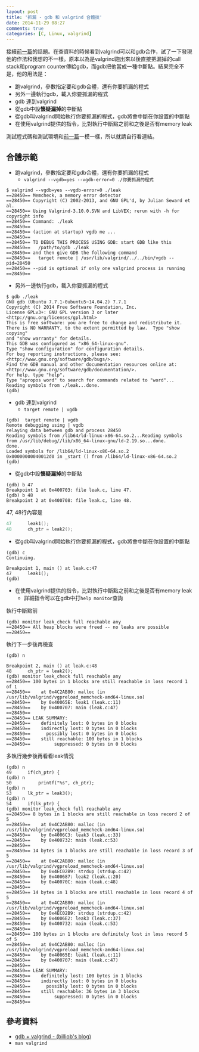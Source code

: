```yaml
---
layout: post
title: '抓漏 - gdb 和 valgrind 合體技'
date: 2014-11-29 08:27
comments: true
categories: [C, Linux, valgrind]
---
```

接續[前一篇](http://wen00072.github.io/blog/2014/11/29/catching-leakage-use-valgrind-checking-c-memory-leak)的話題。在查資料的時候看到valgrind可以和gdb合作，試了一下發現他的作法和我想的不一樣。原本以為是valgrind跑出來以後直接把漏掉的call stack和program counter傳給gdb，而gdb把他當成一種中斷點。結果完全不是，他的用法是：

* 跑valgrind，參數指定要和gdb合體，還有你要抓漏的程式
* 另外一邊執行gdb，載入你要抓漏的程式
* gdb 連到valgrind
* 從gdb中設**懷疑漏掉**的中斷點
* 從gdb叫valgrind開始執行你要抓漏的程式，gdb將會中斷在你設置的中斷點
* 在使用valgrind提供的指令，比對執行中斷點之前和之後是否有memory leak

測試程式碼和測試環境和[前一篇](http://wen00072.github.io/blog/2014/11/29/catching-leakage-use-valgrind-checking-c-memory-leak)一模一樣，所以就請自行看連結。

## 合體示範

* 跑valgrind，參數指定要和gdb合體，還有你要抓漏的程式
  * `valgrind --vgdb=yes --vgdb-error=0 ./你要抓漏的程式`

```
$ valgrind --vgdb=yes --vgdb-error=0 ./leak
==28450== Memcheck, a memory error detector
==28450== Copyright (C) 2002-2013, and GNU GPL'd, by Julian Seward et al.
==28450== Using Valgrind-3.10.0.SVN and LibVEX; rerun with -h for copyright info
==28450== Command: ./leak
==28450== 
==28450== (action at startup) vgdb me ... 
==28450== 
==28450== TO DEBUG THIS PROCESS USING GDB: start GDB like this
==28450==   /path/to/gdb ./leak
==28450== and then give GDB the following command
==28450==   target remote | /usr/lib/valgrind/../../bin/vgdb --pid=28450
==28450== --pid is optional if only one valgrind process is running
==28450== 
```

* 另外一邊執行gdb，載入你要抓漏的程式
```
$ gdb ./leak
GNU gdb (Ubuntu 7.7.1-0ubuntu5~14.04.2) 7.7.1
Copyright (C) 2014 Free Software Foundation, Inc.
License GPLv3+: GNU GPL version 3 or later <http://gnu.org/licenses/gpl.html>
This is free software: you are free to change and redistribute it.
There is NO WARRANTY, to the extent permitted by law.  Type "show copying"
and "show warranty" for details.
This GDB was configured as "x86_64-linux-gnu".
Type "show configuration" for configuration details.
For bug reporting instructions, please see:
<http://www.gnu.org/software/gdb/bugs/>.
Find the GDB manual and other documentation resources online at:
<http://www.gnu.org/software/gdb/documentation/>.
For help, type "help".
Type "apropos word" to search for commands related to "word"...
Reading symbols from ./leak...done.
(gdb) 
```

* gdb 連到valgrind
  * `target remote | vgdb`
  
```
(gdb)  target remote | vgdb
Remote debugging using | vgdb
relaying data between gdb and process 28450
Reading symbols from /lib64/ld-linux-x86-64.so.2...Reading symbols from /usr/lib/debug//lib/x86_64-linux-gnu/ld-2.19.so...done.
done.
Loaded symbols for /lib64/ld-linux-x86-64.so.2
0x00000000040012d0 in _start () from /lib64/ld-linux-x86-64.so.2
(gdb) 
```

* 從gdb中設**懷疑漏掉**的中斷點

```
(gdb) b 47
Breakpoint 1 at 0x400703: file leak.c, line 47.
(gdb) b 48
Breakpoint 2 at 0x400708: file leak.c, line 48.
```

47, 48行內容是
```c
47	    leak1();
48	    ch_ptr = leak2();
```

* 從gdb叫valgrind開始執行你要抓漏的程式，gdb將會中斷在你設置的中斷點

```
(gdb) c
Continuing.

Breakpoint 1, main () at leak.c:47
47	    leak1();
(gdb)
```

* 在使用valgrind提供的指令，比對執行中斷點之前和之後是否有memory leak
  * 詳細指令可以在gdb中打`help monitor`查詢

執行中斷點前

```
(gdb) monitor leak_check full reachable any
==28450== All heap blocks were freed -- no leaks are possible
==28450== 
```

執行下一步後再檢查

```
(gdb) n

Breakpoint 2, main () at leak.c:48
48	    ch_ptr = leak2();
(gdb) monitor leak_check full reachable any
==28450== 100 bytes in 1 blocks are still reachable in loss record 1 of 1
==28450==    at 0x4C2AB80: malloc (in /usr/lib/valgrind/vgpreload_memcheck-amd64-linux.so)
==28450==    by 0x40065E: leak1 (leak.c:11)
==28450==    by 0x400707: main (leak.c:47)
==28450== 
==28450== LEAK SUMMARY:
==28450==    definitely lost: 0 bytes in 0 blocks
==28450==    indirectly lost: 0 bytes in 0 blocks
==28450==      possibly lost: 0 bytes in 0 blocks
==28450==    still reachable: 100 bytes in 1 blocks
==28450==         suppressed: 0 bytes in 0 blocks
```

多執行幾步後再看看leak情況

```
(gdb) n
49	    if(ch_ptr) {
(gdb) n
50	        printf("%s", ch_ptr);
(gdb) n
53	    lk_ptr = leak3();
(gdb) n
54	    if(lk_ptr) {
(gdb) monitor leak_check full reachable any
==28450== 8 bytes in 1 blocks are still reachable in loss record 2 of 5
==28450==    at 0x4C2AB80: malloc (in /usr/lib/valgrind/vgpreload_memcheck-amd64-linux.so)
==28450==    by 0x4006C3: leak3 (leak.c:33)
==28450==    by 0x400732: main (leak.c:53)
==28450== 
==28450== 14 bytes in 1 blocks are still reachable in loss record 3 of 5
==28450==    at 0x4C2AB80: malloc (in /usr/lib/valgrind/vgpreload_memcheck-amd64-linux.so)
==28450==    by 0x4EC02B9: strdup (strdup.c:42)
==28450==    by 0x400687: leak2 (leak.c:20)
==28450==    by 0x40070C: main (leak.c:48)
==28450== 
==28450== 14 bytes in 1 blocks are still reachable in loss record 4 of 5
==28450==    at 0x4C2AB80: malloc (in /usr/lib/valgrind/vgpreload_memcheck-amd64-linux.so)
==28450==    by 0x4EC02B9: strdup (strdup.c:42)
==28450==    by 0x4006E2: leak3 (leak.c:37)
==28450==    by 0x400732: main (leak.c:53)
==28450== 
==28450== 100 bytes in 1 blocks are definitely lost in loss record 5 of 5
==28450==    at 0x4C2AB80: malloc (in /usr/lib/valgrind/vgpreload_memcheck-amd64-linux.so)
==28450==    by 0x40065E: leak1 (leak.c:11)
==28450==    by 0x400707: main (leak.c:47)
==28450== 
==28450== LEAK SUMMARY:
==28450==    definitely lost: 100 bytes in 1 blocks
==28450==    indirectly lost: 0 bytes in 0 blocks
==28450==      possibly lost: 0 bytes in 0 blocks
==28450==    still reachable: 36 bytes in 3 blocks
==28450==         suppressed: 0 bytes in 0 blocks
==28450== 
```

## 參考資料

* [gdb + valgrind - (billiob's blog)](http://billiob.net/blog/20140330_vgdb.html)
* `man valgrind`
